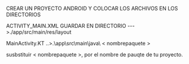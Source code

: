 CREAR UN PROYECTO ANDROID Y COLOCAR LOS ARCHIVOS EN LOS DIRECTORIOS

ACTIVITY_MAIN.XML  GUARDAR EN DIRECTORIO  --->./app/src/main/res/layout

MainActivity.KT  ..>.\app\src\main\java\ < nombrepaquete >

susbstituir < nombrepaquete >, por el nombre de pauqte de tu proyecto.
